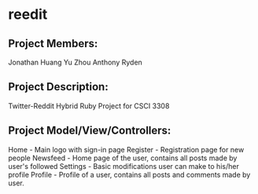 reedit
======

Project Members:
----------------
Jonathan Huang
Yu Zhou
Anthony Ryden

Project Description:
--------------------
Twitter-Reddit Hybrid Ruby Project for CSCI 3308

Project Model/View/Controllers:
-------------------------------
Home - Main logo with sign-in page
Register - Registration page for new people
Newsfeed - Home page of the user, contains all posts made by user's followed
Settings - Basic modifications user can make to his/her profile
Profile - Profile of a user, contains all posts and comments made by user.
